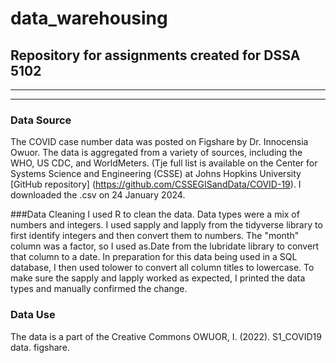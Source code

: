 # data_warehousing
## Repository for assignments created for DSSA 5102
****
****
### Data Source
The COVID case number data was posted on Figshare by Dr. Innocensia Owuor. The data is aggregated from a variety of sources, including the WHO, US CDC, and WorldMeters. (Tje full list is available on the Center for Systems Science and Engineering (CSSE) at Johns Hopkins University [GitHub repository] (https://github.com/CSSEGISandData/COVID-19). I downloaded the .csv on 24 January 2024.

###Data Cleaning
I used​ R to clean the data. Data types were a mix of numbers and integers. I used sapply and lapply from the tidyverse library to first identify integers and then convert them to numbers. The "month" column was a factor, so I used as.Date from the lubridate library to convert that column to a date. In preparation for this data being used in a SQL database, I then used tolower to convert all column titles to lowercase. To make sure the sapply and lapply worked as expected, I printed the data types and manually confirmed the change.

### Data Use
The data is a part of the Creative Commons
OWUOR, I. (2022). S1_COVID19 data. figshare.

